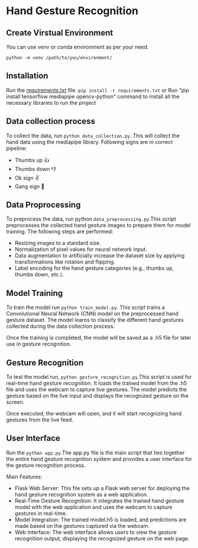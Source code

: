 # Hand Gesture Recognition

## Create Virstual Environment
You can use venv or conda environment as per your need.


```python -m venv /path/to/you/environment/```

## Installation
Run the [requirements.txt](/requirements.txt) file.
```pip install -r requirements.txt``` 
or 
Run "pip install tensorflow mediapipe opencv-python" command to install all the necessary libraries to run the project

## Data collection process
To collect the data, run ```python data_collection.py```. This will collect the hand data using the mediapipe library. Following signs are in correct pipeline:

* Thumbs up 👍
* Thumbs down 👎
* Ok sign ✌️
* Gang sign 🤟

## Data Proprocessing
To preprocess the data, run python ```data_preprocessing.py```.This script preprocesses the collected hand gesture images to prepare them for model training. The following steps are performed:

* Resizing images to a standard size.
* Normalization of pixel values for neural network input.
* Data augmentation to artificially increase the dataset size by  applying transformations like rotation and flipping.
* Label encoding for the hand gesture categories (e.g., thumbs up, thumbs down, etc.).

## Model Training
To train the model run ```python train_model.py```. This script trains a Convolutional Neural Network (CNN) model on the preprocessed hand gesture dataset. The model learns to classify the different hand gestures collected during the data collection process.

Once the training is completed, the model will be saved as a .h5 file for later use in gesture recognition.

## Gesture Recognition
To test the model run, ```python gesture_recognition.py```.This script is used for real-time hand gesture recognition. It loads the trained model from the .h5 file and uses the webcam to capture live gestures. The model predicts the gesture based on the live input and displays the recognized gesture on the screen.

Once executed, the webcam will open, and it will start recognizing hand gestures from the live feed.

## User Interface
Run the ```python app.py```.The app.py file is the main script that ties together the entire hand gesture recognition system and provides a user interface for the gesture recognition process.

Main Features:

* Flask Web Server: This file sets up a Flask web server for deploying the hand gesture recognition system as a web application.
* Real-Time Gesture Recognition: It integrates the trained hand gesture model with the web application and uses the webcam to capture gestures in real-time.
* Model Integration: The trained model.h5 is loaded, and predictions are made based on the gestures captured via the webcam.
* Web Interface: The web interface allows users to view the gesture recognition output, displaying the recognized gesture on the web page.









